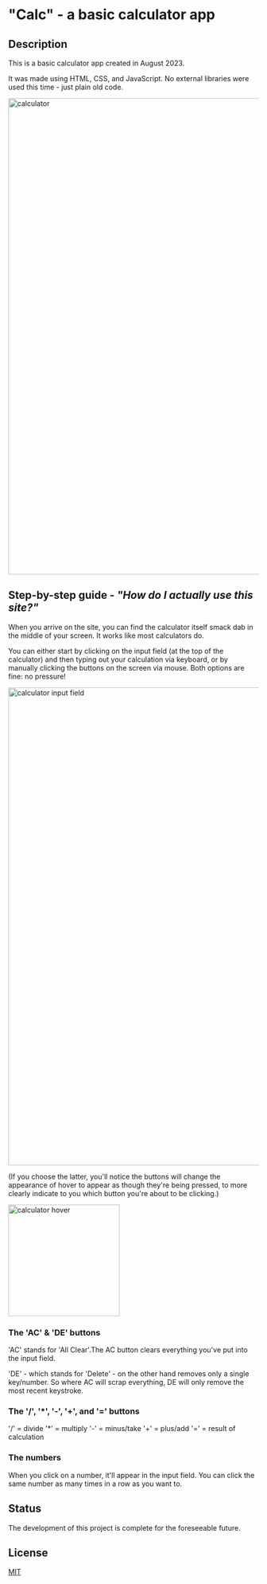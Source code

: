 # "Calc" - a basic calculator app

## Description
This is a basic calculator app created in August 2023.

It was made using HTML, CSS, and JavaScript. No external libraries were used this time - just plain old code.

<img width="957" alt="calculator" src="https://github.com/luminietos/Calc/assets/77718358/76018bde-5bca-4a67-83d4-bde83ded5bd9">

## Step-by-step guide - *"How do I actually use this site?"*
When you arrive on the site, you can find the calculator itself smack dab in the middle of your screen. It works like most calculators do.

You can either start by clicking on the input field (at the top of the calculator) and then typing out your calculation via keyboard, or by manually clicking the buttons on the screen via mouse. Both options are fine: no pressure!

<img width="960" alt="calculator input field" src="https://github.com/luminietos/Calc/assets/77718358/a313b10f-0f8a-48eb-91e0-b8752b18d8f7">

(If you choose the latter, you'll notice the buttons will change the appearance of hover to appear as though they're being pressed, to more clearly indicate to you which button you're about to be clicking.)

<img width="224" alt="calculator hover" src="https://github.com/luminietos/Calc/assets/77718358/ac6f9909-d4ee-43cc-89f0-a0b41176d04f">

### The 'AC' & 'DE' buttons
'AC' stands for 'All Clear'.The AC button clears everything you've put into the input field. 

'DE' - which stands for 'Delete' - on the other hand removes only a single key/number. So where AC will scrap everything, DE will only remove the most recent keystroke.

### The '/', '*', '-', '+', and '=' buttons
'/' = divide 
'*' = multiply 
'-' = minus/take
'+' = plus/add
'=' = result of calculation

### The numbers
When you click on a number, it'll appear in the input field. You can click the same number as many times in a row as you want to.

## Status
The development of this project is complete for the foreseeable future.

## License
[MIT](https://choosealicense.com/licenses/mit/)
